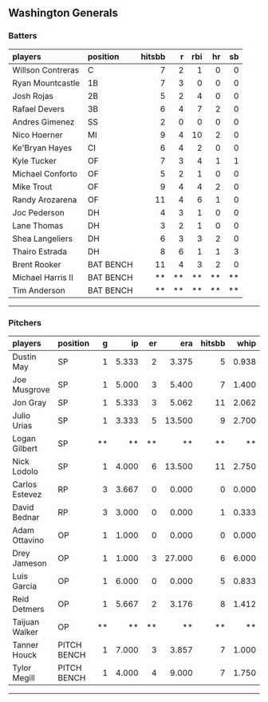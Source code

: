 ## Washington Generals

### Batters

 
|players           |position  | hitsbb|  r| rbi| hr| sb| 
|:-----------------|:---------|------:|--:|---:|--:|--:| 
|Willson Contreras |C         |      7|  2|   1|  0|  0| 
|Ryan Mountcastle  |1B        |      7|  3|   0|  0|  0| 
|Josh Rojas        |2B        |      5|  2|   4|  0|  0| 
|Rafael Devers     |3B        |      6|  4|   7|  2|  0| 
|Andres Gimenez    |SS        |      2|  0|   0|  0|  0| 
|Nico Hoerner      |MI        |      9|  4|  10|  2|  0| 
|Ke'Bryan Hayes    |CI        |      6|  4|   2|  0|  0| 
|Kyle Tucker       |OF        |      7|  3|   4|  1|  1| 
|Michael Conforto  |OF        |      5|  2|   1|  0|  0| 
|Mike Trout        |OF        |      9|  4|   4|  2|  0| 
|Randy Arozarena   |OF        |     11|  4|   6|  1|  0| 
|Joc Pederson      |DH        |      4|  3|   1|  0|  0| 
|Lane Thomas       |DH        |      3|  2|   1|  0|  0| 
|Shea Langeliers   |DH        |      6|  3|   3|  2|  0| 
|Thairo Estrada    |DH        |      8|  6|   1|  1|  3| 
|Brent Rooker      |BAT BENCH |     11|  4|   3|  2|  0| 
|Michael Harris II |BAT BENCH |     **| **|  **| **| **| 
|Tim Anderson      |BAT BENCH |     **| **|  **| **| **| 


* * *

### Pitchers

 
|players        |position    |  g|    ip| er|    era| hitsbb|  whip| so|  w| sv| 
|:--------------|:-----------|--:|-----:|--:|------:|------:|-----:|--:|--:|--:| 
|Dustin May     |SP          |  1| 5.333|  2|  3.375|      5| 0.938|  6|  1|  0| 
|Joe Musgrove   |SP          |  1| 5.000|  3|  5.400|      7| 1.400|  6|  1|  0| 
|Jon Gray       |SP          |  1| 5.333|  3|  5.062|     11| 2.062|  2|  0|  0| 
|Julio Urias    |SP          |  1| 3.333|  5| 13.500|      9| 2.700|  4|  0|  0| 
|Logan Gilbert  |SP          | **|    **| **|     **|     **|    **| **| **| **| 
|Nick Lodolo    |SP          |  1| 4.000|  6| 13.500|     11| 2.750|  6|  0|  0| 
|Carlos Estevez |RP          |  3| 3.667|  0|  0.000|      0| 0.000|  2|  0|  2| 
|David Bednar   |RP          |  3| 3.000|  0|  0.000|      1| 0.333|  4|  0|  3| 
|Adam Ottavino  |OP          |  1| 1.000|  0|  0.000|      0| 0.000|  0|  0|  0| 
|Drey Jameson   |OP          |  1| 1.000|  3| 27.000|      6| 6.000|  1|  0|  0| 
|Luis Garcia    |OP          |  1| 6.000|  0|  0.000|      5| 0.833|  7|  1|  0| 
|Reid Detmers   |OP          |  1| 5.667|  2|  3.176|      8| 1.412|  6|  0|  0| 
|Taijuan Walker |OP          | **|    **| **|     **|     **|    **| **| **| **| 
|Tanner Houck   |PITCH BENCH |  1| 7.000|  3|  3.857|      7| 1.000|  7|  1|  0| 
|Tylor Megill   |PITCH BENCH |  1| 4.000|  4|  9.000|      7| 1.750|  2|  0|  0| 


* * *


